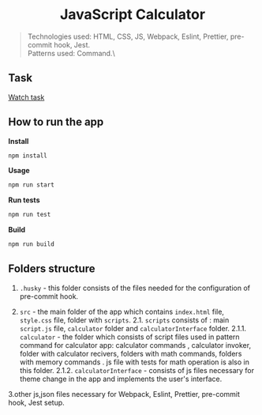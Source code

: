 <h1 align="center">JavaScript Calculator</h1>

> Technologies used: HTML, CSS, JS, Webpack, Eslint, Prettier, pre-commit hook, Jest.\
> Patterns used: Command.\

## Task

<a target="_blank" href="https://drive.google.com/file/d/15jVnBPXaZrjs99KOUxp4TGq6Inau6xq_/view?pli=1">Watch task</a>

## How to run the app

**Install**

```sh
npm install
```

**Usage**

```sh
npm run start
```

**Run tests**

```sh
npm run test
```

**Build**

```sh
npm run build
```

## Folders structure

1. `.husky` - this folder consists of the files needed for the configuration of pre-commit hook.

2. `src` - the main folder of the app which contains `index.html` file, `style.css` file, folder with `scripts`.
2.1. `scripts` consists of : main `script.js` file, `calculator` folder and `calculatorInterface` folder.
2.1.1. `calculator` - the folder which consists of script files used in pattern command for calculator app: calculator commands , calculator invoker, folder with calculator recivers, folders with math commands, folders with memory commands . js file with tests for math operation is also in this folder.
2.1.2. `calculatorInterface` - consists of js files necessary for theme change in the app and implements the user's interface.

3.other js,json files necessary for Webpack, Eslint, Prettier, pre-commit hook, Jest setup.


